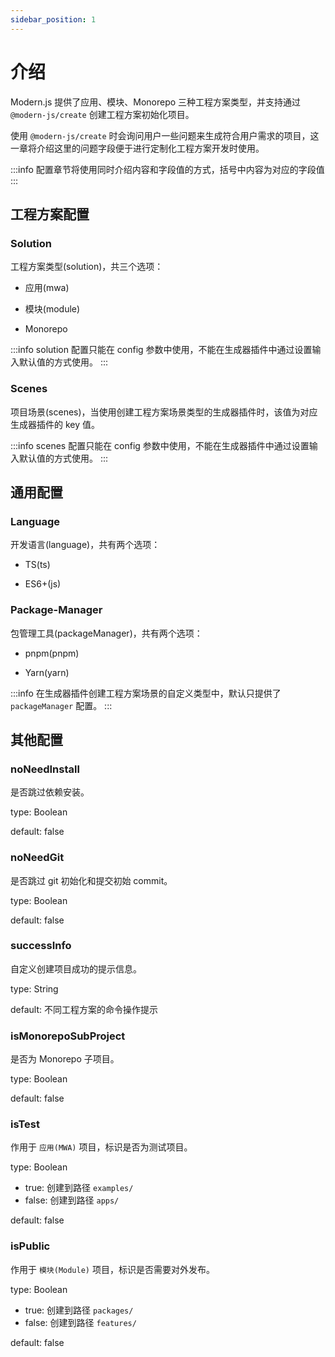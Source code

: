 ```yaml
---
sidebar_position: 1
---
```


# 介绍

Modern.js 提供了应用、模块、Monorepo 三种工程方案类型，并支持通过 `@modern-js/create` 创建工程方案初始化项目。

使用 `@modern-js/create` 时会询问用户一些问题来生成符合用户需求的项目，这一章将介绍这里的问题字段便于进行定制化工程方案开发时使用。

:::info
配置章节将使用同时介绍内容和字段值的方式，括号中内容为对应的字段值
:::

## 工程方案配置

### Solution

工程方案类型(solution)，共三个选项：

- 应用(mwa)

- 模块(module)

- Monorepo

:::info
solution 配置只能在 config 参数中使用，不能在生成器插件中通过设置输入默认值的方式使用。
:::

### Scenes

项目场景(scenes)，当使用创建工程方案场景类型的生成器插件时，该值为对应生成器插件的 key 值。

:::info
scenes 配置只能在 config 参数中使用，不能在生成器插件中通过设置输入默认值的方式使用。
:::

## 通用配置

### Language

开发语言(language)，共有两个选项：

- TS(ts)

- ES6+(js)

### Package-Manager

包管理工具(packageManager)，共有两个选项：

- pnpm(pnpm)

- Yarn(yarn)


:::info
在生成器插件创建工程方案场景的自定义类型中，默认只提供了 `packageManager` 配置。
:::

## 其他配置

### noNeedInstall

是否跳过依赖安装。

type: Boolean

default: false

### noNeedGit

是否跳过 git 初始化和提交初始 commit。

type: Boolean

default: false

### successInfo

自定义创建项目成功的提示信息。

type: String

default: 不同工程方案的命令操作提示

### isMonorepoSubProject

是否为 Monorepo 子项目。

type: Boolean

default: false
### isTest

作用于 `应用(MWA)` 项目，标识是否为测试项目。

type: Boolean
- true: 创建到路径 `examples/`
- false: 创建到路径 `apps/`

default: false

### isPublic

作用于 `模块(Module)` 项目，标识是否需要对外发布。

type: Boolean
- true: 创建到路径 `packages/`
- false: 创建到路径 `features/`

default: false
